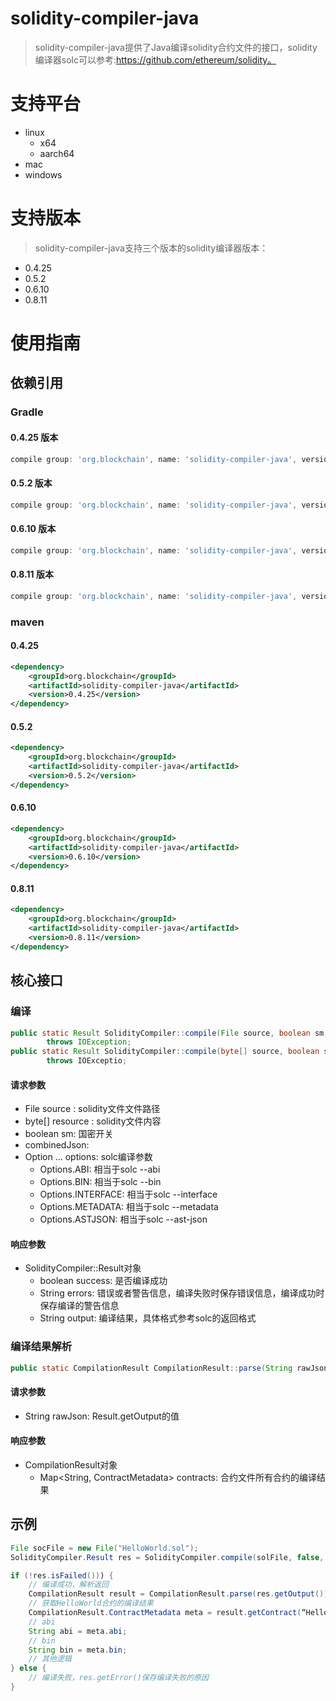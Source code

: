 # solidity-compiler-java

>solidity-compiler-java提供了Java编译solidity合约文件的接口，solidity编译器solc可以参考:https://github.com/ethereum/solidity。

# 支持平台

* linux
  * x64
  * aarch64
* mac
* windows

# 支持版本
>solidity-compiler-java支持三个版本的solidity编译器版本：

* 0.4.25
* 0.5.2
* 0.6.10
* 0.8.11

# 使用指南

## 依赖引用

### Gradle

#### 0.4.25 版本

```gradle
compile group: 'org.blockchain', name: 'solidity-compiler-java', version: '0.4.25'
```

#### 0.5.2 版本
```gradle
compile group: 'org.blockchain', name: 'solidity-compiler-java', version: '0.5.2'
```

#### 0.6.10 版本
```gradle
compile group: 'org.blockchain', name: 'solidity-compiler-java', version: '0.6.10'
```

#### 0.8.11 版本
```gradle
compile group: 'org.blockchain', name: 'solidity-compiler-java', version: '0.8.11'
```

### maven

#### 0.4.25

```xml
<dependency>
    <groupId>org.blockchain</groupId>
    <artifactId>solidity-compiler-java</artifactId>
    <version>0.4.25</version>
</dependency>
```

#### 0.5.2

```xml
<dependency>
    <groupId>org.blockchain</groupId>
    <artifactId>solidity-compiler-java</artifactId>
    <version>0.5.2</version>
</dependency>
```

#### 0.6.10

```xml
<dependency>
    <groupId>org.blockchain</groupId>
    <artifactId>solidity-compiler-java</artifactId>
    <version>0.6.10</version>
</dependency>
```

#### 0.8.11

```xml
<dependency>
    <groupId>org.blockchain</groupId>
    <artifactId>solidity-compiler-java</artifactId>
    <version>0.8.11</version>
</dependency>
```

## 核心接口

### 编译

```java
public static Result SolidityCompiler::compile(File source, boolean sm, boolean combinedJson, Option... options)
        throws IOException;
public static Result SolidityCompiler::compile(byte[] source, boolean sm, boolean combinedJson, Option... options)
        throws IOExceptio;
```

#### 请求参数

* File source : solidity文件文件路径
* byte[] resource : solidity文件内容
* boolean sm: 国密开关
* combinedJson:
* Option ... options: solc编译参数
  * Options.ABI: 相当于solc --abi
  * Options.BIN: 相当于solc --bin
  * Options.INTERFACE: 相当于solc --interface
  * Options.METADATA: 相当于solc --metadata
  * Options.ASTJSON: 相当于solc --ast-json

#### 响应参数

* SolidityCompiler::Result对象
  * boolean success: 是否编译成功
  * String errors: 错误或者警告信息，编译失败时保存错误信息，编译成功时保存编译的警告信息
  * String output: 编译结果，具体格式参考solc的返回格式

### 编译结果解析

```java
public static CompilationResult CompilationResult::parse(String rawJson) throws IOException 
```

#### 请求参数

* String rawJson: Result.getOutput的值

#### 响应参数

* CompilationResult对象 
  * Map<String, ContractMetadata> contracts: 合约文件所有合约的编译结果

## 示例

```java
File socFile = new File("HelloWorld.sol");
SolidityCompiler.Result res = SolidityCompiler.compile(solFile, false, true, ABI, BIN, INTERFACE, METADATA);

if (!res.isFailed())) {
    // 编译成功，解析返回
    CompilationResult result = CompilationResult.parse(res.getOutput());
    // 获取HelloWorld合约的编译结果
    CompilationResult.ContractMetadata meta = result.getContract(“HelloWorld”);
    // abi
    String abi = meta.abi;
    // bin
    String bin = meta.bin;
    // 其他逻辑
} else {
    // 编译失败，res.getError()保存编译失败的原因
}
```
